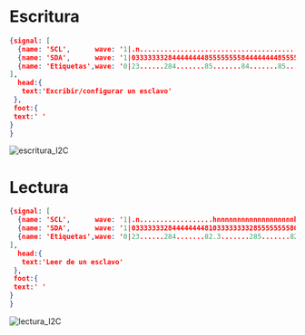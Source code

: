 # Escritura
```json
{signal: [
  {name: 'SCL',      wave: '1|.n............................................h.'},
  {name: 'SDA',      wave: '1|0333333328444444448555555558444444448555555558l1',data:['1','0','1','0','0','1','1','0','0','1','0','1','0','1','0','1','0','0','1','0','1','0','1','0','1','0','0','1','0','1','0','1','0','1','0','0','1','0','1','0','1','0','1','0','0']},
  {name: 'Etiquetas',wave: '0|23......284.......85.......84.......85.......82.',data:['Inicio','direccion de 7 bits','R/W','ACK','No. de registro a modificar','Ack','Dato','ACK','Registro n+1','ACK','Dato','ACK','Paro']},
],
  head:{
   text:'Excribir/configurar un esclavo'
 },
 foot:{
 text:' '
}
}
```
![escritura_I2C](https://github.com/user-attachments/assets/034d8fb8-eade-4edc-8860-f17969edb093)

# Lectura

```json
{signal: [
  {name: 'SCL',      wave: '1|.n..................hnnnnnnnnnnnnnnnnnnnh..'},
  {name: 'SDA',      wave: '1|033333332844444444810333333332855555555801.',data:['1','0','1','0','0','1','1','0','0','1','0','1','0','1','0','1','0','0','1','0','1','0','1','0','1','0','1','0','1','0','1','0','1','0','1','0','1']},
  {name: 'Etiquetas',wave: '0|23......284.......82.3.......285.......82.l',data:['Inicio','direccion de 7 bits','R/W','ACK','No. de registro a leer','Ack','Inicio','Dirección esclavo','W','ACK','Dato','ACK','Paro']},
],
  head:{
   text:'Leer de un esclavo'
 },
 foot:{
 text:' '
}
}
```
![lectura_I2C](https://github.com/user-attachments/assets/caa06480-0c2e-45ff-8d02-7cc353ce84cd)
